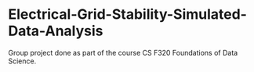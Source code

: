 # Electrical-Grid-Stability-Simulated-Data-Analysis
Group project done as part of the course CS F320 Foundations of Data Science.
